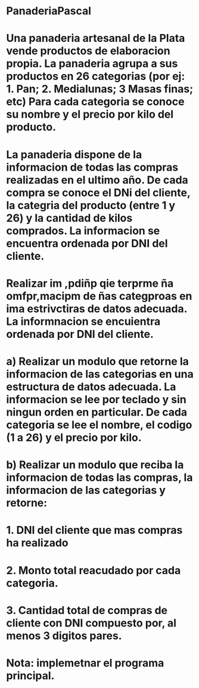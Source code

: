 # PanaderiaPascal

# Una panaderia artesanal de la Plata vende productos de elaboracion propia. La panaderia agrupa a sus productos en 26 categorias (por ej: 1. Pan; 2. Medialunas; 3 Masas finas; etc) Para cada categoria se conoce su nombre y el precio por kilo del producto.
# La panaderia dispone de la informacion de todas las compras realizadas en el ultimo año. De cada compra se conoce el DNi del cliente, la categria del producto (entre 1 y 26) y la cantidad de kilos comprados. La informacion se encuentra ordenada por DNI del cliente.
# Realizar im ,pdiñp qie terprme ña omfpr,macipm de ñas categproas en ima estrivctiras de datos adecuada. La informnacion se encuientra ordenada por DNI del cliente.
# a) Realizar un modulo que retorne la informacion de las categorias en una estructura de datos adecuada. La informacion se lee por teclado y sin ningun orden en particular. De cada categoria se lee el nombre, el codigo (1 a 26) y el precio por kilo.
# b) Realizar un modulo que reciba la informacion de todas las compras, la informacion de las categorias y retorne:
# 1. DNI del cliente que mas compras ha realizado
# 2. Monto total reacudado por cada categoria.
# 3. Cantidad total de compras de cliente con DNI compuesto por, al menos 3 digitos pares.
# Nota: implemetnar el programa principal. 
